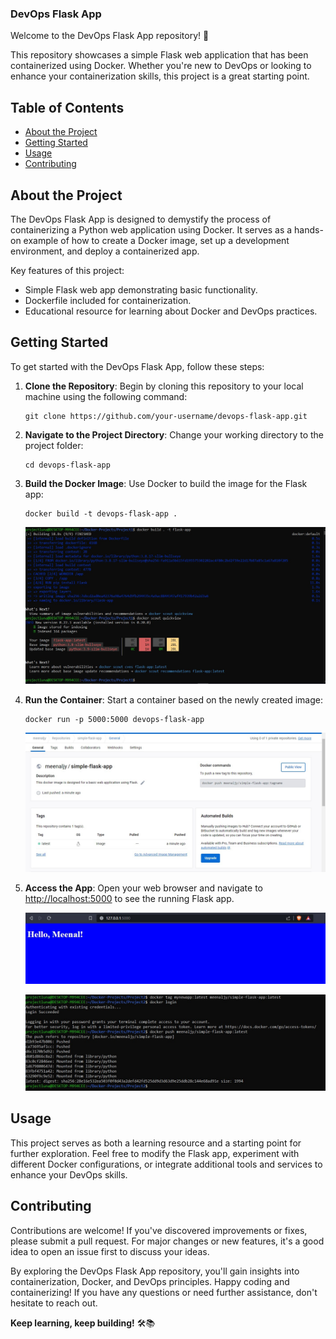 ### DevOps Flask App

Welcome to the DevOps Flask App repository! 🚀

This repository showcases a simple Flask web application that has been containerized using Docker. Whether you're new to DevOps or looking to enhance your containerization skills, this project is a great starting point.

## Table of Contents

- [About the Project](#about-the-project)
- [Getting Started](#getting-started)
- [Usage](#usage)
- [Contributing](#contributing)


## About the Project

The DevOps Flask App is designed to demystify the process of containerizing a Python web application using Docker. It serves as a hands-on example of how to create a Docker image, set up a development environment, and deploy a containerized app.

Key features of this project:
- Simple Flask web app demonstrating basic functionality.
- Dockerfile included for containerization.
- Educational resource for learning about Docker and DevOps practices.

## Getting Started

To get started with the DevOps Flask App, follow these steps:

1. **Clone the Repository**: Begin by cloning this repository to your local machine using the following command:

   ```
   git clone https://github.com/your-username/devops-flask-app.git
   ```

2. **Navigate to the Project Directory**: Change your working directory to the project folder:

   ```
   cd devops-flask-app
   ```

3. **Build the Docker Image**: Use Docker to build the image for the Flask app:

   ```
   docker build -t devops-flask-app .
   ```


   ![Image-run](images/image-build.jpg)



4. **Run the Container**: Start a container based on the newly created image:

   ```
   docker run -p 5000:5000 devops-flask-app
   ```


   ![On DockerHub](images/on-dockerhub.jpg)

   

6. **Access the App**: Open your web browser and navigate to [http://localhost:5000](http://localhost:5000) to see the running Flask app.


    ![Container-on-run](images/container-run.jpg)


   ![Website](images/push-to-dockerhub.jpg)

    
## Usage

This project serves as both a learning resource and a starting point for further exploration. Feel free to modify the Flask app, experiment with different Docker configurations, or integrate additional tools and services to enhance your DevOps skills.

## Contributing

Contributions are welcome! If you've discovered improvements or fixes, please submit a pull request. For major changes or new features, it's a good idea to open an issue first to discuss your ideas.


By exploring the DevOps Flask App repository, you'll gain insights into containerization, Docker, and DevOps principles. Happy coding and containerizing! If you have any questions or need further assistance, don't hesitate to reach out.

**Keep learning, keep building!** 🛠️📚



